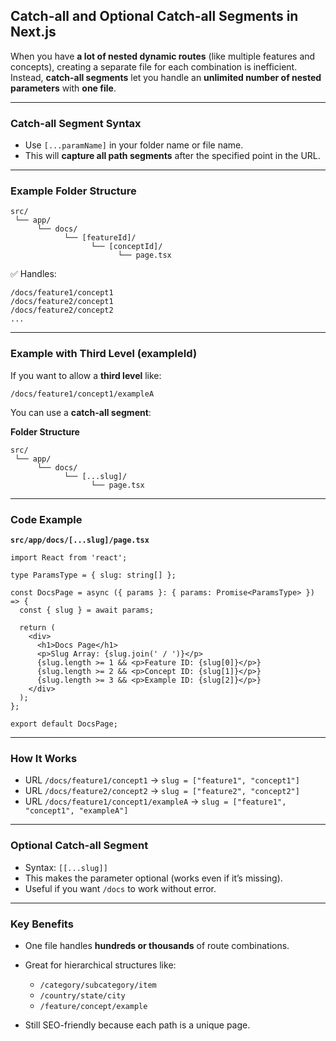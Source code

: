 ## **Catch-all and Optional Catch-all Segments in Next.js**

When you have **a lot of nested dynamic routes** (like multiple features and concepts), creating a separate file for each combination is inefficient.
Instead, **catch-all segments** let you handle an **unlimited number of nested parameters** with **one file**.

---

### **Catch-all Segment Syntax**

* Use `[...paramName]` in your folder name or file name.
* This will **capture all path segments** after the specified point in the URL.

---

### **Example Folder Structure**

```
src/
 └── app/
      └── docs/
            └── [featureId]/
                  └── [conceptId]/
                        └── page.tsx
```

✅ Handles:

```
/docs/feature1/concept1
/docs/feature2/concept1
/docs/feature2/concept2
...
```

---

### **Example with Third Level (exampleId)**

If you want to allow a **third level** like:

```
/docs/feature1/concept1/exampleA
```

You can use a **catch-all segment**:

**Folder Structure**

```
src/
 └── app/
      └── docs/
            └── [...slug]/
                  └── page.tsx
```

---

### **Code Example**

**`src/app/docs/[...slug]/page.tsx`**

```tsx
import React from 'react';

type ParamsType = { slug: string[] };

const DocsPage = async ({ params }: { params: Promise<ParamsType> }) => {
  const { slug } = await params;

  return (
    <div>
      <h1>Docs Page</h1>
      <p>Slug Array: {slug.join(' / ')}</p>
      {slug.length >= 1 && <p>Feature ID: {slug[0]}</p>}
      {slug.length >= 2 && <p>Concept ID: {slug[1]}</p>}
      {slug.length >= 3 && <p>Example ID: {slug[2]}</p>}
    </div>
  );
};

export default DocsPage;
```

---

### **How It Works**

* URL `/docs/feature1/concept1` → `slug = ["feature1", "concept1"]`
* URL `/docs/feature2/concept2` → `slug = ["feature2", "concept2"]`
* URL `/docs/feature1/concept1/exampleA` → `slug = ["feature1", "concept1", "exampleA"]`

---

### **Optional Catch-all Segment**

* Syntax: `[[...slug]]`
* This makes the parameter optional (works even if it’s missing).
* Useful if you want `/docs` to work without error.

---

### **Key Benefits**

* One file handles **hundreds or thousands** of route combinations.
* Great for hierarchical structures like:

  * `/category/subcategory/item`
  * `/country/state/city`
  * `/feature/concept/example`
* Still SEO-friendly because each path is a unique page.